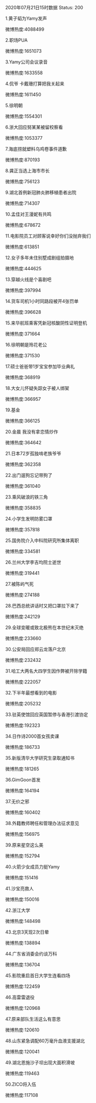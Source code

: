 2020年07月21日15时数据
Status: 200

1.黄子韬为Yamy发声

微博热度:4088499

2.职场PUA

微博热度:1651073

3.Yamy公司会议录音

微博热度:1633558

4.侃爷 卡戴珊打算把我关起来

微博热度:1611450

5.徐明朝

微博热度:1554301

6.浙大回应努某某被留校察看

微博热度:1053377

7.海底捞就塑料乌鸡卷事件道歉

微博热度:870193

8.龚正当选上海市市长

微博热度:756123

9.湖北首例新冠肺炎肺移植患者出院

微博热度:714307

10.孟佳对王漫妮有共鸣

微博热度:678672

11.电影院员工对顾客说幸好你们没抛弃我们

微博热度:613851

12.女子多年未住别墅成剧组拍摄地

微博热度:444625

13.穿越火线是个喜剧吧

微博热度:397994

14.货车司机1小时同路段被开4张罚单

微博热度:396628

15.来华航班乘客凭新冠核酸阴性证明登机

微博热度:371664

16.徐明朝是玲花老公

微博热度:371530

17.硕士爸爸带1岁宝宝参加毕业典礼

微博热度:368919

18.大女儿怀疑失踪女子被人绑架

微博热度:366957

19.基金

微博热度:366125

20.金晨 我没有拿恋情炒作

微博热度:364642

21.日本72岁孤独啃老族爷爷

微博热度:362358

22.出门遛狗忘记带狗了

微博热度:361040

23.乘风破浪的铁三角

微博热度:358835

24.小学生发明防雾口罩

微博热度:357818

25.国务院介入中科院研究所集体离职

微博热度:334581

26.兰州大学李吉均院士逝世

微博热度:319441

27.被陈屿气死

微博热度:274188

28.巴西总统讲话时又把口罩拉下来了

微博热度:242129

29.全球变暖或致北极熊在本世纪末灭绝

微博热度:233660

30.公安局回应郑云龙落户北京

微博热度:232432

31.哈工大两名大四学生因作弊被开除学籍

微博热度:222057

32.下半年最想看到的电影

微博热度:205232

33.驻英使馆回应英国暂停与香港引渡协定

微博热度:192323

34.日作诗2000首女孩卖课

微博热度:186733

35.新版清华大学研究生录取通知书

微博热度:181265

36.GimGoon首发

微博热度:164194

37.无价之邪

微博热度:160402

38.外籍教师聘任和管理办法征求意见

微博热度:156975

39.原来星空这么美

微博热度:152794

40.火箭少女成员力挺Yamy

微博热度:151416

41.沙宝亮救人

微博热度:150016

42.浙江大学

微博热度:148498

43.北京3天现2次日晕

微博热度:138894

44.广东省消委会约谈万科

微博热度:136704

45.影院重启首日大学生连看四场

微博热度:122459

46.高雷雷退役

微博热度:120968

47.原来部队生活这么有意思

微博热度:120610

48.山东紧急调配60万毫升血液支援湖北

微博热度:120041

49.湖北恩施沙子坝出现大面积滑坡

微博热度:119463

50.ZICO将入伍

微博热度:117108

